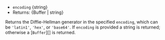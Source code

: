 <!-- YAML
added: v0.5.0
-->
* `encoding` {string}
* Returns: {Buffer | string}

Returns the Diffie-Hellman generator in the specified `encoding`, which can
be `'latin1'`, `'hex'`, or `'base64'`. If `encoding` is provided a string is
returned; otherwise a [`Buffer`][] is returned.

